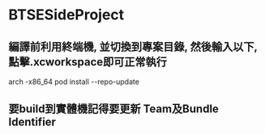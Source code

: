 # BTSESideProject

## 編譯前利用終端機, 並切換到專案目錄, 然後輸入以下, 點擊.xcworkspace即可正常執行  
  arch -x86_64 pod install --repo-update  
## 要build到實體機記得要更新 Team及Bundle Identifier
